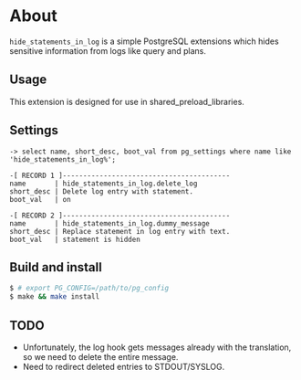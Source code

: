 # About

`hide_statements_in_log` is a simple PostgreSQL extensions which hides sensitive
information from logs like query and plans.

## Usage

This extension is designed for use in shared_preload_libraries.

## Settings

```
-> select name, short_desc, boot_val from pg_settings where name like 'hide_statements_in_log%';

-[ RECORD 1 ]-----------------------------------------
name       | hide_statements_in_log.delete_log
short_desc | Delete log entry with statement.
boot_val   | on

-[ RECORD 2 ]-----------------------------------------
name       | hide_statements_in_log.dummy_message
short_desc | Replace statement in log entry with text.
boot_val   | statement is hidden
```

## Build and install

```bash
$ # export PG_CONFIG=/path/to/pg_config
$ make && make install
```

## TODO

* Unfortunately, the log hook gets messages already with the translation, so we need to delete the entire message.
* Need to redirect deleted entries to STDOUT/SYSLOG.